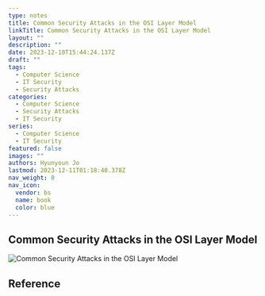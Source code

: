 ```yaml
---
type: notes
title: Common Security Attacks in the OSI Layer Model
linkTitle: Common Security Attacks in the OSI Layer Model
layout: ""
description: ""
date: 2023-12-10T15:44:24.137Z
draft: ""
tags:
  - Computer Science
  - IT Security
  - Security Attacks
categories:
  - Computer Science
  - Security Attacks
  - IT Security
series:
  - Computer Science
  - IT Security
featured: false
images: ""
authors: Hyunyoun Jo
lastmod: 2023-12-11T01:18:40.378Z
nav_weight: 0
nav_icon:
  vendor: bs
  name: book
  color: blue
---
```


## Common Security Attacks in the OSI Layer Model

![Common Security Attacks in the OSI Layer Model](/computer-science/common-security-attacks-in-the-osi-layer-model.jpg?width=512px)

## Reference
